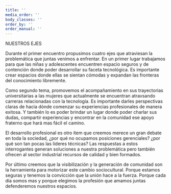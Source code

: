 ```yaml
---
title: ''
media_order: ''
body_classes: ''
order_by: ''
order_manual: ''
---
```


NUESTROS EJES

Durante el primer encuentro propusimos cuatro ejes que atraviesan la problemática que juntas venimos a enfrentar. 
En un primer lugar trabajamos para que las niñas y adolescentes encuentren espacio seguros y de contención donde poder desarrollar su faceta tecnológica. Es importante crear espacios donde ellas se sientan cómodas y expandan las fronteras del conocimiento libremente.

Como segundo tema, promovemos el acompañamiento en sus trayectorias universitarias a las mujeres que actualmente se encuentran atravsando carreras relacionadas con la tecnología. Es importante darles perspectivas claras de hacia dónde comenzar su experiencias profesionales de manera exitosa. Y también lo es poder brindar un lugar donde poder charlar sus dudas, compartir experiencias y encontrar en la comunidad ese apoyo fraterno que hará mas fácil el camino. 

El desarrollo profesional es otro ítem que creemos merece un gran debate en toda la sociedad, ¿por qué no ocupamos posiciones gerenciales? ¿por qué son tan pocas las líderes técnicas? Las respuestas a estos interrogantes generan soluciones a nuestra problemática pero también ofrecen al sector industrial recursos de calidad y bien formados.

Por último creemos que la visibilización y la generación de comunidad son la herramienta para motorizar este cambio sociocultural. Porque estamos seguras y tenemos la convicción que la unión hace a la fuerza. Porque cada día somos mas y porque elegimos la profesión que amamos juntas defenderemos nuestros espacios.
